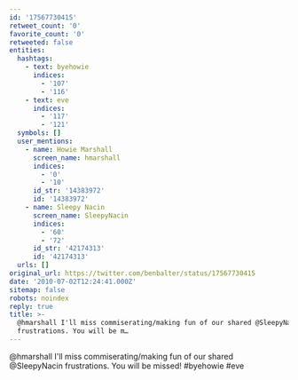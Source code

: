 ```yaml
---
id: '17567730415'
retweet_count: '0'
favorite_count: '0'
retweeted: false
entities:
  hashtags:
    - text: byehowie
      indices:
        - '107'
        - '116'
    - text: eve
      indices:
        - '117'
        - '121'
  symbols: []
  user_mentions:
    - name: Howie Marshall
      screen_name: hmarshall
      indices:
        - '0'
        - '10'
      id_str: '14383972'
      id: '14383972'
    - name: Sleepy Nacin
      screen_name: SleepyNacin
      indices:
        - '60'
        - '72'
      id_str: '42174313'
      id: '42174313'
  urls: []
original_url: https://twitter.com/benbalter/status/17567730415
date: '2010-07-02T12:24:41.000Z'
sitemap: false
robots: noindex
reply: true
title: >-
  @hmarshall I'll miss commiserating/making fun of our shared @SleepyNacin
  frustrations. You will be m…
---
```


@hmarshall I'll miss commiserating/making fun of our shared @SleepyNacin frustrations. You will be missed! #byehowie #eve